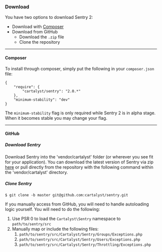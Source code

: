 ### Download

You have two options to download Sentry 2:

* Download with [Composer](http://getcomposer.org)
* Download from GitHub
	* Download the `.zip` file
	* Clone the repository

----------

#### Composer

To install through composer, simply put the following in your `composer.json` file:

	{
		"require": {
			"cartalyst/sentry": "2.0.*"
		},
		"minimum-stability": "dev"
	}

The `minimum-stability` flag is only required while Sentry 2 is in alpha stage.
When it becomes stable you may change your flag.

----------

#### GitHub

##### Download Sentry

Download Sentry into the 'vendor/cartalyst' folder (or wherever you see fit for
your application). You can download the latest version of Sentry via zip
[here](https://github.com/cartalyst/sentry/zipball/master) or pull directly from
 the repository with the following command within the 'vendor/cartalyst' directory.

##### Clone Sentry

    $ git clone -b master git@github.com:cartalyst/sentry.git

If you manually access from GitHub, you will need to handle autoloading logic
yourself. You will need to do the following:

1. Use PSR 0 to load the `Cartalyst\Sentry` namespace to `path/to/sentry/src`
2. Manually map or include the following files:
   1. `path/to/sentry/src/Cartalyst/Sentry/Groups/Exceptions.php`
   2. `path/to/sentry/src/Cartalyst/Sentry/Users/Exceptions.php`
   3. `path/to/sentry/src/Cartalyst/Sentry/Throttling/Exceptions.php`
